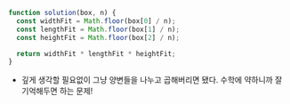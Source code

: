 ```js
function solution(box, n) {
  const widthFit = Math.floor(box[0] / n);
  const lengthFit = Math.floor(box[1] / n);
  const heightFit = Math.floor(box[2] / n);

  return widthFit * lengthFit * heightFit;
}
```
- 깊게 생각할 필요없이 그냥 양변들을 나누고 곱해버리면 됐다. 수학에 약하니까 잘 기억해두면 하는 문제!
